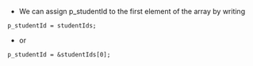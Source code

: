 * We can assign p_studentId to the first element of the array by writing
```
p_studentId = studentIds;
```
* or
```
p_studentId = &studentIds[0];
```

